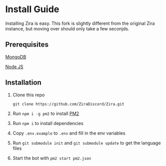# Install Guide

Installing Zira is easy. This fork is slightly different from the original Zira instance, but moving over should only take a few seconjds.

## Prerequisites

[MongoDB](https://www.mongodb.com/)

[Node JS](https://nodejs.org)

## Installation

1. Clone this repo

    ```
    git clone https://github.com/ZiraDiscord/Zira.git
    ```
2. Run `npm i -g pm2` to install [PM2](http://pm2.keymetrics.io/)

3. Run `npm i` to install dependencies

4. Copy `.env.example` to `.env` and fill in the env variables

5. Run `git submodule init` and `git submodule update` to get the language files

6. Start the bot with `pm2 start pm2.json`
